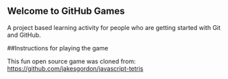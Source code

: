 ## Welcome to GitHub Games

A project based learning activity for people who are getting started with Git and GitHub.

##Instructions for playing the game

This fun open source game was cloned from: https://github.com/jakesgordon/javascript-tetris

